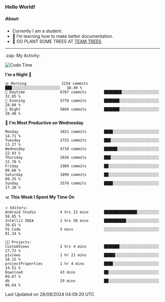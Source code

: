 ### Hello World!

##### About:
- Currently I am a student.
- 🌱 I’m learning how to make better documentation.
- 🌱 GO PLANT SOME TREES AT [TEAM TREES](https://teamtrees.org/)

---
  <summary>:zap: My Activity:</summary>
  
<!--START_SECTION:waka-->
![Code Time](http://img.shields.io/badge/Code%20Time-1%2C420%20hrs%205%20mins-blue)

**I'm a Night 🦉** 

```text
🌞 Morning                2154 commits        ███░░░░░░░░░░░░░░░░░░░░░░   10.49 % 
🌆 Daytime                6767 commits        ████████░░░░░░░░░░░░░░░░░   32.95 % 
🌃 Evening                5770 commits        ███████░░░░░░░░░░░░░░░░░░   28.09 % 
🌙 Night                  5849 commits        ███████░░░░░░░░░░░░░░░░░░   28.48 % 
```
📅 **I'm Most Productive on Wednesday** 

```text
Monday                   3021 commits        ████░░░░░░░░░░░░░░░░░░░░░   14.71 % 
Tuesday                  2725 commits        ███░░░░░░░░░░░░░░░░░░░░░░   13.27 % 
Wednesday                4710 commits        ██████░░░░░░░░░░░░░░░░░░░   22.93 % 
Thursday                 2626 commits        ███░░░░░░░░░░░░░░░░░░░░░░   12.78 % 
Friday                   1989 commits        ██░░░░░░░░░░░░░░░░░░░░░░░   09.68 % 
Saturday                 1899 commits        ██░░░░░░░░░░░░░░░░░░░░░░░   09.25 % 
Sunday                   3570 commits        ████░░░░░░░░░░░░░░░░░░░░░   17.38 % 
```


📊 **This Week I Spent My Time On** 

```text
🔥 Editors: 
Android Studio           4 hrs 23 mins       ███████████████░░░░░░░░░░   58.85 % 
IntelliJ IDEA            2 hrs 58 mins       ██████████░░░░░░░░░░░░░░░   39.81 % 
VS Code                  5 mins              ░░░░░░░░░░░░░░░░░░░░░░░░░   01.34 % 

🐱‍💻 Projects: 
CustomViews              2 hrs 4 mins        ███████░░░░░░░░░░░░░░░░░░   27.72 % 
p1views                  1 hr 21 mins        █████░░░░░░░░░░░░░░░░░░░░   18.15 % 
projectProperties        1 hr 4 mins         ████░░░░░░░░░░░░░░░░░░░░░   14.51 % 
Download                 43 mins             ██░░░░░░░░░░░░░░░░░░░░░░░   09.67 % 
db                       29 mins             ██░░░░░░░░░░░░░░░░░░░░░░░   06.64 % 
```


 Last Updated on 28/08/2024 04:09:20 UTC
<!--END_SECTION:waka-->
